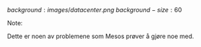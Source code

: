 $background:images/datacenter.png$
$background-size:60%$

Note:

Dette er noen av problemene som Mesos prøver å gjøre
noe med.
